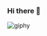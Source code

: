 ### Hi there 👋
![giphy](https://user-images.githubusercontent.com/18176285/196061278-3c59a48b-c925-4494-b98c-0cab94507bfe.gif)

<!--
**rjmdhr/rjmdhr** is a ✨ _special_ ✨ repository because its `README.md` (this file) appears on your GitHub profile.

Here are some ideas to get you started:

- 🔭 I’m currently working on ...
- 🌱 I’m currently learning ...
- 👯 I’m looking to collaborate on ...
- 🤔 I’m looking for help with ...
- 💬 Ask me about ...
- 📫 How to reach me: ...
- 😄 Pronouns: ...
- ⚡ Fun fact: ...
-->
